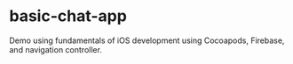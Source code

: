 # basic-chat-app
Demo using fundamentals of iOS development using Cocoapods, Firebase, and navigation controller.
